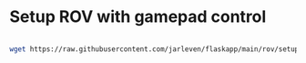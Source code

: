 # Setup ROV with gamepad control

```bash

wget https://raw.githubusercontent.com/jarleven/flaskapp/main/rov/setup.sh && chmod +x setup.sh && ./setup.sh

```
